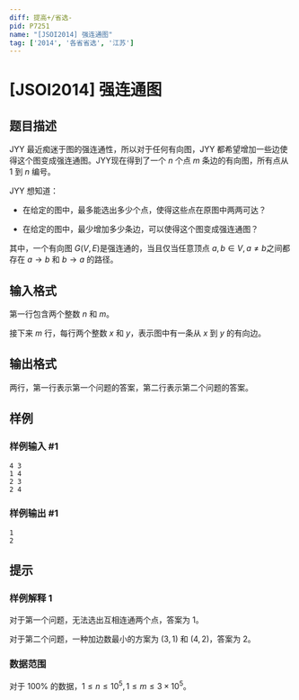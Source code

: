 ```yaml
---
diff: 提高+/省选-
pid: P7251
name: "[JSOI2014] 强连通图"
tag: ['2014', '各省省选', '江苏']
---
```

# [JSOI2014] 强连通图
## 题目描述

JYY 最近痴迷于图的强连通性，所以对于任何有向图，JYY 都希望增加一些边使得这个图变成强连通图。JYY现在得到了一个 $n$ 个点 $m$ 条边的有向图，所有点从 $1$ 到 $n$ 编号。

JYY 想知道：

- 在给定的图中，最多能选出多少个点，使得这些点在原图中两两可达？

- 在给定的图中，最少增加多少条边，可以使得这个图变成强连通图？

其中，一个有向图 $G(V,E)$是强连通的，当且仅当任意顶点 $a,b\in V,a\neq b$之间都存在 $a\to b$ 和 $b\to a$ 的路径。
## 输入格式

第一行包含两个整数 $n$ 和 $m$。

接下来 $m$ 行，每行两个整数 $x$ 和 $y$，表示图中有一条从 $x$ 到 $y$ 的有向边。
## 输出格式

两行，第一行表示第一个问题的答案，第二行表示第二个问题的答案。
## 样例

### 样例输入 #1
```
4 3
1 4
2 3
2 4
```
### 样例输出 #1
```
1
2
```
## 提示

### 样例解释 1

对于第一个问题，无法选出互相连通两个点，答案为 $1$。

对于第二个问题，一种加边数最小的方案为 $(3,1)$ 和 $(4,2)$，答案为 $2$。

### 数据范围

对于 $100\%$ 的数据，$1\leq n\leq 10^5,1\leq m\leq 3\times 10^5$。
